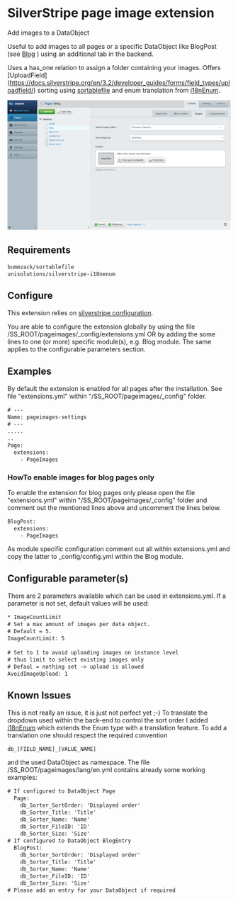# SilverStripe page image extension

Add images to a DataObject

Useful to add images to all pages or a specific DataObject like BlogPost
(see [Blog](https://github.com/silverstripe/silverstripe-blog.git/ "Blog module") ) using an additional tab in the backend.

Uses a has_one relation to assign a folder containing your images. Offers [UploadField] (https://docs.silverstripe.org/en/3.2/developer_guides/forms/field_types/uploadfield/) sorting using [sortablefile](https://github.com/bummzack/sortablefile) and enum translation from [i18nEnum](https://github.com/unisolutions/silverstripe-i18nenum).

![pageimages Backend](screenshots/pageimages.png "Backend")

## Requirements

    bummzack/sortablefile
    unisolutions/silverstripe-i18nenum


## Configure
This extension relies on [silverstripe configuration](http://doc.silverstripe.com/framework/en/topics/configuration).

You are able to configure the extension globally by using the file /SS_ROOT/pageimages/_config/extensions.yml
OR by adding the some lines to one (or more) specific module(s), e.g. Blog module.
The same applies to the configurable parameters section.

## Examples
By default the extension is enabled for all pages after the installation.
See file "extensions.yml" within "/SS_ROOT/pageimages/_config" folder.

	# ---
	Name: pageimages-settings
	# ---
	.....
	..
	Page:
  	  extensions:
    	- PageImages

### HowTo enable images for blog pages only
To enable the extension for blog pages only please open the file "extensions.yml" within
"/SS_ROOT/pageimages/_config" folder and comment out the mentioned lines above and uncomment the lines below.

  	BlogPost:
  	  extensions:
    	- PageImages

As module specific configuration comment out all within extensions.yml and copy the latter to _config/config.yml within the Blog module.

## Configurable parameter(s)
There are 2 parameters available which can be used in extensions.yml.
If a parameter is not set, default values will be used:

	* ImageCountLimit
	# Set a max amount of images per data object.
	# Default = 5.
	ImageCountLimit: 5

	# Set to 1 to avoid uploading images on instance level
	# thus limit to select existing images only
	# Defaul = nothing set -> upload is allowed
	AvoidImageUpload: 1

## Known Issues
This is not really an issue, it is just not perfect yet ;-)
To translate the dropdown used within the back-end to control the sort order I added [i18nEnum](https://github.com/unisolutions/silverstripe-i18nenum) which extends the Enum type with a translation feature.
To add a translation one should respect the required convention

    db_[FIELD_NAME]_[VALUE_NAME]

and the used DataObject as namespace.
The file /SS_ROOT/pageimages/lang/en.yml contains already some working examples:

    # If configured to DataObject Page
      Page:
        db_Sorter_SortOrder: 'Displayed order'
        db_Sorter_Title: 'Title'
        db_Sorter_Name: 'Name'
        db_Sorter_FileID: 'ID'
        db_Sorter_Size: 'Size'
    # If configured to DataObject BlogEntry
      BlogPost:
        db_Sorter_SortOrder: 'Displayed order'
        db_Sorter_Title: 'Title'
        db_Sorter_Name: 'Name'
        db_Sorter_FileID: 'ID'
        db_Sorter_Size: 'Size'
    # Please add an entry for your DataObject if required
